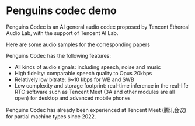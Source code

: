 # Penguins codec demo
Penguins Codec is an AI general audio codec proposed by Tencent Ethereal Audio Lab, with the support of Tencent AI Lab.

Here are some audio samples for the corresponding papers

Penguins Codec has the following features:
* All kinds of audio signals: including speech, noise and music
* High fidelity: comparable speech quality to Opus 20kbps
* Relatively low bitrate: 6~10 kbps for WB and SWB
* Low complexity and storage footprint: real-time inference in the real-life RTC software such as Tencent Meet (3A and other modules are all open) for desktop and advanced mobile phones

Penguins Codec has already been experienced at Tencent Meet (腾讯会议) for partial machine types since 2022.
